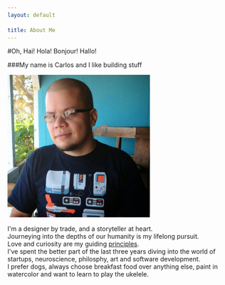 ```yaml
---
layout: default

title: About Me
---
```



#Oh, Hai! Hola! Bonjour! Hallo! 

###My name is Carlos and I like building stuff

<img src="me_profile.jpg" height="320" width="320">

I'm a designer by trade, and a storyteller at heart.  
Journeying into the depths of our humanity is my lifelong pursuit.  
Love and curiosity are my guiding [principles](https://www.youtube.com/watch?v=SpaVLLObU80).  
I've spent the better part of the last three years diving into the world of startups, neuroscience, philosphy, art and software development.  
I prefer dogs, always choose breakfast food over anything else, paint in watercolor and want to learn to play the ukelele.  